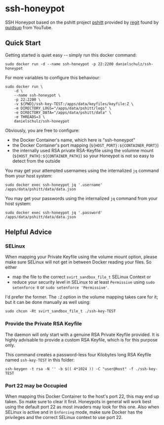 # ssh-honeypot
SSH Honeypot based on the pshitt project [pshitt](https://github.com/regit/pshitt) provided by [regit](https://github.com/regit/pshitt) found by [quidsup](https://www.youtube.com/user/quidsup) from YouTube.

## Quick Start
Getting started is quiet easy -- simply run this docker command:
```
sudo docker run -d --name ssh-honeypot -p 22:2200 danielschulz/ssh-honeypot
```

For more variables to configure this behaviour:
```
sudo docker run \
    -d \
    --name ssh-honeypot \
    -p 22:2200 \
    -v ${PWD}/ssh-key-TEST:/apps/data/keyfiles/keyfile:Z \
    -e DIRECTORY_LOGS="/apps/data/pshitt/logs" \
    -e DIRECTORY_DATA="/apps/data/pshitt/data" \
    -e THREADS=3 \
    danielschulz/ssh-honeypot
```

Obviously, you are free to configure:
- the Docker Container's name, which here is "ssh-honeypot"
- the Docker Container's port mapping (`${HOST_PORT}:${CONTAINER_PORT}`)
- the internally used RSA private RSA-Keyfile using the volumne mount (`${HOST_PATH}:${CONTAINER_PATH}`) so your Honeypot is not so easy to detect from the outside

You may get your attempted usernames using the internalized `jq` command from your host system:
```
sudo docker exec ssh-honeypot jq '.username' /apps/data/pshitt/data/data.json
```

You may get your passwords using the internalized `jq` command from your host system:
```
sudo docker exec ssh-honeypot jq '.password' /apps/data/pshitt/data/data.json
```

## Helpful Advice

### SELinux
When mapping your Private Keyfile using the volume mount option, please make sure SELinux will not get in between Docker reading your files. So either
- map the file to the correct `svirt_sandbox_file_t` SELinux Context or
- reduce your security level in SELinux to at least `Permissive` using `sudo setenforce 0` or `sudo setenforce 'Permissive'`.

I'd prefer the former. The `:Z` option in the volume mapping takes care for it; but it can be done manually as well using:
```
sudo chcon -Rt svirt_sandbox_file_t ./ssh-key-TEST
```

### Provide the Private RSA Keyfile
The daemon will only start with a genuine RSA Private Keyfile provided. It is highly advisable to provide a custom RSA Keyfile, which is for this purpose only.

This command creates a password-less four Kilobytes long RSA Keyfile named `ssh-key-TEST` in this folder:
```
ssh-keygen -t rsa -N '' -b $(( 4*1024 )) -C "user@host" -f ./ssh-key-TEST
```

### Port 22 may be Occupied
When mapping this Docker Container to the host's port 22, this may end up taken. So make sure to clear it first. Honeypots in general will work best using the default port 22 as most invaders may look for this one. Also when SELinux is active and in `Enforcing` mode, make sure Docker has the privileges and the correct SELinux context to use port 22.
